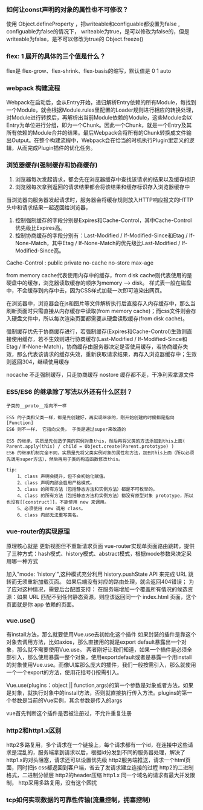 ### 如何让const声明的对象的属性也不可修改？
使用 Object.defineProperty ，把writeable和configuable都设置为false , configuable为false的情况下， writeable为true，是可以修改为false的，但是 writeable为false，是不可以修改为true的
Object.freeze()

### flex: 1 展开的具体的三个值是什么？
flex是 flex-grow、flex-shrink、flex-basis的缩写，默认值是 0 1 auto  

### webpack 构建流程
Webpack在启动后，会从Entry开始，递归解析Entry依赖的所有Module，每找到一个Module，就会根据Module.rules里配置的Loader规则进行相应的转换处理，对Module进行转换后，再解析出当前Module依赖的Module，这些Module会以Entry为单位进行分组，即为一个Chunk。因此一个Chunk，就是一个Entry及其所有依赖的Module合并的结果。最后Webpack会将所有的Chunk转换成文件输出Output。在整个构建流程中，Webpack会在恰当的时机执行Plugin里定义的逻辑，从而完成Plugin插件的优化任务。

### 浏览器缓存(强制缓存和协商缓存)
1. 浏览器每次发起请求，都会先在浏览器缓存中查找该请求的结果以及缓存标识
2. 浏览器每次拿到返回的请求结果都会将该结果和缓存标识存入浏览器缓存中

当浏览器向服务器发起请求时，服务器会将缓存规则放入HTTP响应报文的HTTP头中和请求结果一起返回给浏览器，
1. 控制强制缓存的字段分别是Expires和Cache-Control，其中Cache-Control优先级比Expires高。
2. 控制协商缓存的字段分别有：Last-Modified / If-Modified-Since和Etag / If-None-Match，其中Etag / If-None-Match的优先级比Last-Modified / If-Modified-Since高。

Cache-Control : public private no-cache no-store max-age

from memory cache代表使用内存中的缓存，from disk cache则代表使用的是硬盘中的缓存，浏览器读取缓存的顺序为memory –> disk。
样式表一般在磁盘中，不会缓存到内存中去，因为CSS样式加载一次即可渲染出网页。

在浏览器中，浏览器会在js和图片等文件解析执行后直接存入内存缓存中，那么当刷新页面时只需直接从内存缓存中读取(from memory cache)；而css文件则会存入硬盘文件中，所以每次渲染页面都需要从硬盘读取缓存(from disk cache)。

强制缓存优先于协商缓存进行，若强制缓存(Expires和Cache-Control)生效则直接使用缓存，若不生效则进行协商缓存(Last-Modified / If-Modified-Since和Etag / If-None-Match)，协商缓存由服务器决定是否使用缓存，若协商缓存失效，那么代表该请求的缓存失效，重新获取请求结果，再存入浏览器缓存中；生效则返回304，继续使用缓存

nocache 不走强制缓存，只走协商缓存
nostore 缓存都不走，干净利索拿源文件

### ES5/ES6 的继承除了写法以外还有什么区别？
    子类的__proto__指向不一样
    
    ES5 的子类和父类一样，都是先创建好，再实现继承的，刚开始创建的时候都是指向[Function]
    ES6 则不一样， 它指向父类， 子类是通过super来改造的

    ES5 的继承，实质是先创造子类的实例对象this，然后再将父类的方法添加到this上面( Parent.apply(this) / child = Object.create(Parent.prototype) )
    ES6 的继承机制完全不同，实质是先将父类实例对象的属性和方法，加到this上面（所以必须先调用super方法），然后再用子类的构造函数修改this。

    tip: 
        1、class 声明会提升，但不会初始化赋值。
        2、class 声明内部会启用严格模式。
        3、class 的所有方法（包括静态方法和实例方法）都是不可枚举的。
        4、class 的所有方法（包括静态方法和实例方法）都没有原型对象 prototype，所以也没有[[construct]]，不能使用 new 来调用。
        5、必须使用 new 调用 class。
        6、class 内部无法重写类名。

### vue-router的实现原理
原理核心就是 更新视图但不重新请求页面
vue-router实现单页面路由跳转，提供了三种方式：hash模式、history模式、abstract模式，根据mode参数来决定采用哪一种方式

加入"mode: 'history'",这种模式充分利用 history.pushState API 来完成 URL 跳转而无须重新加载页面。
如果后端没有对应的路由处理，就会返回404错误；
为了应对这种情况，需要后台配置支持：
在服务端增加一个覆盖所有情况的候选资源：如果 URL 匹配不到任何静态资源，则应该返回同一个 index.html 页面，这个页面就是你 app 依赖的页面。

### vue.use()
有install方法，那么就要使用Vue.use去初始化这个插件
如果封装的插件是靠这个对象去调用方法，比如axios，那么直接用的就是export default暴露出一个对象，那么就不需要使用Vue.use。
两者刚好让我们知道，如果一个插件是必须全部引入，那么使用暴露一整个对象，使用exportdefault或者是暴露一个用install的对象使用Vue.use。而像UI库那么庞大的插件，我们一般按需引入，那么就使用一个一个export的方法，使用花括号{}按需引入。

Vue.use(plugins：object || function,args)的第一个参数是对象或者方法，如果是对象，就执行对象中的install方法，否则就直接执行传入方法。plugins的第一个参数是当前的Vue实例，其余参数是传入的args

vue首先判断这个插件是否被注册过，不允许重复注册

### http2和http1.x区别
http2多路复用，多个请求在一个链接上，每个请求都有一个id，在连接中这些请求是混乱的，服务端拿到请求以后，根据id分发到不同的服务器处理，解决了http1.x的对头阻塞，请求还可以设置优先级
http2服务端推送，请求一个html页面，同时把js css都返回到客户端，省去了发请求建立连接的过程
http2的二进制格式，二进制分帧层
http2的header压缩
http1.x  同一个域名的请求有最大并发限制，  http采用多路复用，没有这个困扰
### tcp如何实现数据的可靠性传输(流量控制，拥塞控制)




